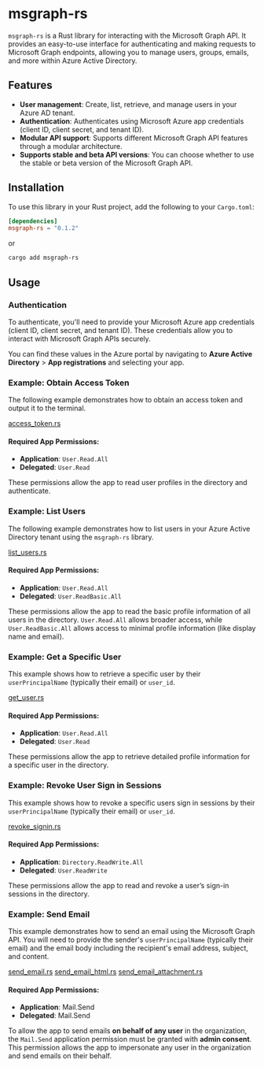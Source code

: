 # msgraph-rs

`msgraph-rs` is a Rust library for interacting with the Microsoft Graph API. It provides an easy-to-use interface for authenticating and making requests to Microsoft Graph endpoints, allowing you to manage users, groups, emails, and more within Azure Active Directory.

## Features

- **User management**: Create, list, retrieve, and manage users in your Azure AD tenant.
- **Authentication**: Authenticates using Microsoft Azure app credentials (client ID, client secret, and tenant ID).
- **Modular API support**: Supports different Microsoft Graph API features through a modular architecture.
- **Supports stable and beta API versions**: You can choose whether to use the stable or beta version of the Microsoft Graph API.

## Installation

To use this library in your Rust project, add the following to your `Cargo.toml`:

```toml
[dependencies]
msgraph-rs = "0.1.2"
```
or 

```bash
cargo add msgraph-rs
```

## Usage

### Authentication

To authenticate, you'll need to provide your Microsoft Azure app credentials (client ID, client secret, and tenant ID). These credentials allow you to interact with Microsoft Graph APIs securely.

You can find these values in the Azure portal by navigating to **Azure Active Directory** > **App registrations** and selecting your app.

### Example: Obtain Access Token

The following example demonstrates how to obtain an access token and output it to the terminal.

[access_token.rs](https://github.com/whitefox82/msgraph-rs/blob/main/examples/access_token.rs)

#### Required App Permissions:
- **Application**: `User.Read.All`
- **Delegated**: `User.Read`

These permissions allow the app to read user profiles in the directory and authenticate.

### Example: List Users

The following example demonstrates how to list users in your Azure Active Directory tenant using the `msgraph-rs` library.

[list_users.rs](https://github.com/whitefox82/msgraph-rs/blob/main/examples/list_users.rs)

#### Required App Permissions:
- **Application**: `User.Read.All`
- **Delegated**: `User.ReadBasic.All`

These permissions allow the app to read the basic profile information of all users in the directory. `User.Read.All` allows broader access, while `User.ReadBasic.All` allows access to minimal profile information (like display name and email).

### Example: Get a Specific User

This example shows how to retrieve a specific user by their `userPrincipalName` (typically their email) or `user_id`.

[get_user.rs](https://github.com/whitefox82/msgraph-rs/blob/main/examples/get_user.rs)

#### Required App Permissions:
- **Application**: `User.Read.All`
- **Delegated**: `User.Read`

These permissions allow the app to retrieve detailed profile information for a specific user in the directory.

### Example: Revoke User Sign in Sessions

This example shows how to revoke a specific users sign in sessions by their `userPrincipalName` (typically their email) or `user_id`.

[revoke_signin.rs](https://github.com/whitefox82/msgraph-rs/blob/main/examples/revoke_signin.rs)

#### Required App Permissions:
- **Application**: `Directory.ReadWrite.All`
- **Delegated**: `User.ReadWrite`

These permissions allow the app to read and revoke a user’s sign-in sessions in the directory.

### Example: Send Email

This example demonstrates how to send an email using the Microsoft Graph API. You will need to provide the sender's `userPrincipalName` (typically their email) and the email body including the recipient's email address, subject, and content.

[send_email.rs](https://github.com/whitefox82/msgraph-rs/blob/main/examples/send_email.rs)
[send_email_html.rs](https://github.com/whitefox82/msgraph-rs/blob/main/examples/send_email_html.rs)
[send_email_attachment.rs](https://github.com/whitefox82/msgraph-rs/blob/main/examples/send_email_attachment.rs)

#### Required App Permissions:
- **Application**: Mail.Send
- **Delegated**: Mail.Send

To allow the app to send emails **on behalf of any user** in the organization, the `Mail.Send` application permission must be granted with **admin consent**. This permission allows the app to impersonate any user in the organization and send emails on their behalf.
